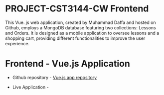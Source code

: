# PROJECT-CST3144-CW Frontend

This Vue. js web application, created by Muhammad Daffa and hosted on Github, employs a MongoDB database featuring two collections: Lessons and Orders. It is designed as a mobile application to oversee lessons and a shopping cart, providing different functionalities to improve the user experience.


# Frontend - Vue.js Application

- Github repository - [Vue.js app repository]( https://github.com/Kogaweidner/Afterschoolclass-Frontend)

- Live Application - 
